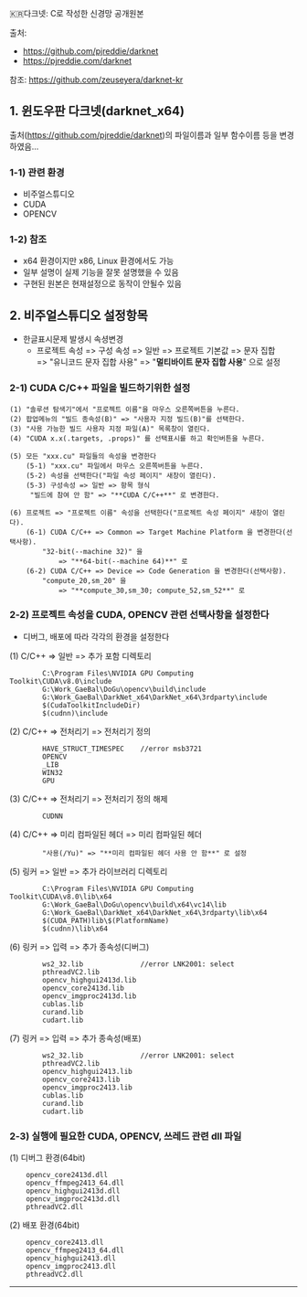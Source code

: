 :kr:다크넷: C로 작성한 신경망 공개원본

출처:
- https://github.com/pjreddie/darknet
- https://pjreddie.com/darknet

참조: https://github.com/zeuseyera/darknet-kr


## 1. 윈도우판 다크넷(darknet_x64)

 출처(https://github.com/pjreddie/darknet)의 파일이름과 일부 함수이름 등을 변경하였음...

### 1-1) 관련 환경

  * 비주얼스튜디오
  * CUDA
  * OPENCV

### 1-2) 참조

  * x64 환경이지만 x86, Linux 환경에서도 가능  
  * 일부 설명이 실제 기능을 잘못 설명했을 수 있음  
  * 구현된 원본은 현재설정으로 동작이 안될수 있음  


## 2. 비주얼스튜디오 설정항목

  * 한글표시문제 발생시 속셩변경  
    * 프로젝트 속성 => 구성 속성 => 일반 => 프로젝트 기본값 => 문자 집합  
      => "유니코드 문자 집합 사용" => "**멀티바이트 문자 집합 사용**" 으로 설정  

### 2-1) CUDA C/C++ 파일을 빌드하기위한 설정

```
(1) "솔루션 탐색기"에서 "프로젝트 이름"을 마우스 오른쪽버튼을 누른다.  
(2) 팝업메뉴의 "빌드 종속성(B)" => "사용자 지정 빌드(B)"를 선택한다.  
(3) "사용 가능한 빌드 사용자 지정 파일(A)" 목록창이 열린다.  
(4) "CUDA x.x(.targets, .props)" 를 선택표시를 하고 확인버튼을 누른다.  

(5) 모든 "xxx.cu" 파일들의 속성을 변경한다  
 	(5-1) "xxx.cu" 파일에서 마우스 오른쪽버튼을 누른다.  
 	(5-2) 속성을 선택한다("파일 속성 페이지" 새창이 열린다).  
 	(5-3) 구성속성 => 일반 => 항목 형식  
     "빌드에 참여 안 함" => "**CUDA C/C++**" 로 변경한다.  

(6) 프로젝트 => "프로젝트 이름" 속성을 선택한다("프로젝트 속성 페이지" 새창이 열린다).  
 	(6-1) CUDA C/C++ => Common => Target Machine Platform 을 변경한다(선택사항).  
 		"32-bit(--machine 32)" 을  
 			=> "**64-bit(--machine 64)**" 로  
 	(6-2) CUDA C/C++ => Device => Code Generation 을 변경한다(선택사항).  
 		"compute_20,sm_20" 을  
 			=> "**compute_30,sm_30; compute_52,sm_52**" 로  
```

### 2-2) 프로젝트 속성을 CUDA, OPENCV 관련 선택사항을 설정한다

  - 디버그, 배포에 따라 각각의 환경을 설정한다

(1) C/C++ => 일반 => 추가 포함 디렉토리  

```
		C:\Program Files\NVIDIA GPU Computing Toolkit\CUDA\v8.0\include  
		G:\Work_GaeBal\DoGu\opencv\build\include  
		G:\Work_GaeBal\DarkNet_x64\DarkNet_x64\3rdparty\include  
		$(CudaToolkitIncludeDir)  
		$(cudnn)\include  
```

(2) C/C++ => 전처리기 => 전처리기 정의

```
		HAVE_STRUCT_TIMESPEC	//error msb3721  
		OPENCV  
		_LIB  
		WIN32  
		GPU  
```		

(3) C/C++ => 전처리기 => 전처리기 정의 해제

```
		CUDNN
```

(4) C/C++ => 미리 컴파일된 헤더 => 미리 컴파일된 헤더

```
		"사용(/Yu)" => "**미리 컴파일된 헤더 사용 안 함**" 로 설정
```

(5) 링커 => 일반 => 추가 라이브러리 디렉토리

```
		C:\Program Files\NVIDIA GPU Computing Toolkit\CUDA\v8.0\lib\x64
		G:\Work_GaeBal\DoGu\opencv\build\x64\vc14\lib
		G:\Work_GaeBal\DarkNet_x64\DarkNet_x64\3rdparty\lib\x64
		$(CUDA_PATH)lib\$(PlatformName)
		$(cudnn)\lib\x64
```

(6) 링커 => 입력 => 추가 종속성(디버그)

```
		ws2_32.lib				//error LNK2001: select
		pthreadVC2.lib
		opencv_highgui2413d.lib
		opencv_core2413d.lib
		opencv_imgproc2413d.lib
		cublas.lib
		curand.lib
		cudart.lib
```

(7) 링커 => 입력 => 추가 종속성(배포)

```
		ws2_32.lib				//error LNK2001: select
		pthreadVC2.lib
		opencv_highgui2413.lib
		opencv_core2413.lib
		opencv_imgproc2413.lib
		cublas.lib
		curand.lib
		cudart.lib
```

### 2-3) 실행에 필요한 CUDA, OPENCV, 쓰레드 관련 dll 파일

(1)	디버그 환경(64bit)

```
    opencv_core2413d.dll
    opencv_ffmpeg2413_64.dll
    opencv_highgui2413d.dll
    opencv_imgproc2413d.dll
    pthreadVC2.dll
```  

(2) 배포 환경(64bit)

```  
    opencv_core2413.dll
    opencv_ffmpeg2413_64.dll
    opencv_highgui2413.dll
    opencv_imgproc2413.dll
    pthreadVC2.dll
```


---
